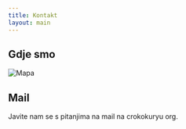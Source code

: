 ```yaml
---
title: Kontakt
layout: main
---
```


## Gdje smo

![Mapa](https://developers.google.com/maps/documentation/javascript/images/streetviewLayer.png)

## Mail

Javite nam se s pitanjima na mail na crokokuryu org.
